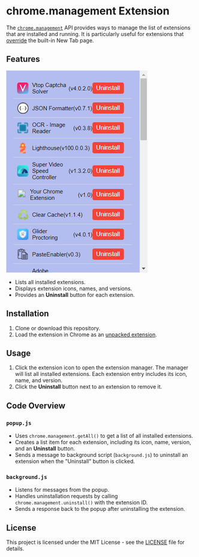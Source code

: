 # chrome.management Extension

The [`chrome.management`](https://developer.chrome.com/docs/extensions/reference/api/management) API provides ways to manage the list of extensions that are installed and running. It is particularly useful for extensions that [override](https://developer.chrome.com/extensions/develop/ui/override-chrome-pages) the built-in New Tab page.

## Features

![Screenshot](images/screenshot.png)

- Lists all installed extensions.
- Displays extension icons, names, and versions.
- Provides an **Uninstall** button for each extension.

## Installation

1. Clone or download this repository.
2. Load the extension in Chrome as an [unpacked extension](https://developer.chrome.com/docs/extensions/mv3/getstarted/development-basics/#load-unpacked).

## Usage

1. Click the extension icon to open the extension manager. The manager will list all installed extensions. Each extension entry includes its icon, name, and version.
2. Click the **Uninstall** button next to an extension to remove it.

## Code Overview

### `popup.js`

- Uses `chrome.management.getAll()` to get a list of all installed extensions.
- Creates a list item for each extension, including its icon, name, version, and an **Uninstall** button.
- Sends a message to background script (`background.js`) to uninstall an extension when the "Uninstall" button is clicked.

### `background.js`

- Listens for messages from the popup.
- Handles uninstallation requests by calling `chrome.management.uninstall()` with the extension ID.
- Sends a response back to the popup after uninstalling the extension.

## License

This project is licensed under the MIT License - see the [LICENSE](LICENSE) file for details.
